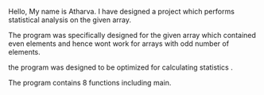 Hello, My name is Atharva. I have designed a project which performs statistical analysis on the given array.
The program was specifically designed for the given array which contained even elements and hence wont work for arrays with odd number of elements.
the program was designed to be optimized for calculating statistics .
The program contains 8 functions including main. 